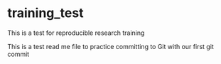# training_test
This is a test for reproducible research training

This is a test read me file to practice committing to Git with our first git commit
